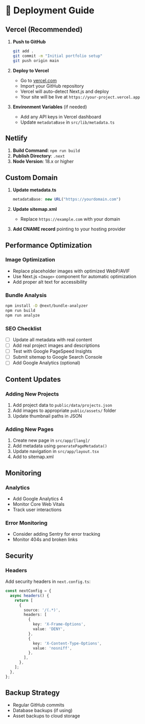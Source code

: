 # 🚀 Deployment Guide

## Vercel (Recommended)

1. **Push to GitHub**
   ```bash
   git add .
   git commit -m "Initial portfolio setup"
   git push origin main
   ```

2. **Deploy to Vercel**
   - Go to [vercel.com](https://vercel.com)
   - Import your GitHub repository
   - Vercel will auto-detect Next.js and deploy
   - Your site will be live at `https://your-project.vercel.app`

3. **Environment Variables** (if needed)
   - Add any API keys in Vercel dashboard
   - Update `metadataBase` in `src/lib/metadata.ts`

## Netlify

1. **Build Command**: `npm run build`
2. **Publish Directory**: `.next`
3. **Node Version**: 18.x or higher

## Custom Domain

1. **Update metadata.ts**
   ```typescript
   metadataBase: new URL("https://yourdomain.com")
   ```

2. **Update sitemap.xml**
   - Replace `https://example.com` with your domain

3. **Add CNAME record** pointing to your hosting provider

## Performance Optimization

### Image Optimization
- Replace placeholder images with optimized WebP/AVIF
- Use Next.js `<Image>` component for automatic optimization
- Add proper alt text for accessibility

### Bundle Analysis
```bash
npm install -D @next/bundle-analyzer
npm run build
npm run analyze
```

### SEO Checklist
- [ ] Update all metadata with real content
- [ ] Add real project images and descriptions
- [ ] Test with Google PageSpeed Insights
- [ ] Submit sitemap to Google Search Console
- [ ] Add Google Analytics (optional)

## Content Updates

### Adding New Projects
1. Add project data to `public/data/projects.json`
2. Add images to appropriate `public/assets/` folder
3. Update thumbnail paths in JSON

### Adding New Pages
1. Create new page in `src/app/[lang]/`
2. Add metadata using `generatePageMetadata()`
3. Update navigation in `src/app/layout.tsx`
4. Add to sitemap.xml

## Monitoring

### Analytics
- Add Google Analytics 4
- Monitor Core Web Vitals
- Track user interactions

### Error Monitoring
- Consider adding Sentry for error tracking
- Monitor 404s and broken links

## Security

### Headers
Add security headers in `next.config.ts`:
```typescript
const nextConfig = {
  async headers() {
    return [
      {
        source: '/(.*)',
        headers: [
          {
            key: 'X-Frame-Options',
            value: 'DENY',
          },
          {
            key: 'X-Content-Type-Options',
            value: 'nosniff',
          },
        ],
      },
    ];
  },
};
```

## Backup Strategy
- Regular GitHub commits
- Database backups (if using)
- Asset backups to cloud storage
